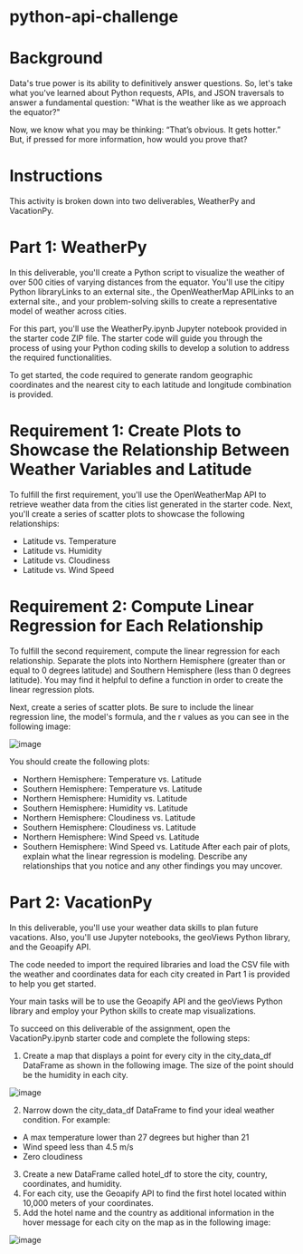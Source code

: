 # python-api-challenge
# Background
Data's true power is its ability to definitively answer questions. So, let's take what you've learned about Python requests, APIs, and JSON traversals to answer a fundamental question: "What is the weather like as we approach the equator?"

Now, we know what you may be thinking: “That’s obvious. It gets hotter.” But, if pressed for more information, how would you prove that?

# Instructions
This activity is broken down into two deliverables, WeatherPy and VacationPy.

# Part 1: WeatherPy
In this deliverable, you'll create a Python script to visualize the weather of over 500 cities of varying distances from the equator. You'll use the citipy Python libraryLinks to an external site., the OpenWeatherMap APILinks to an external site., and your problem-solving skills to create a representative model of weather across cities.

For this part, you'll use the WeatherPy.ipynb Jupyter notebook provided in the starter code ZIP file. The starter code will guide you through the process of using your Python coding skills to develop a solution to address the required functionalities.

To get started, the code required to generate random geographic coordinates and the nearest city to each latitude and longitude combination is provided.

# Requirement 1: Create Plots to Showcase the Relationship Between Weather Variables and Latitude
To fulfill the first requirement, you'll use the OpenWeatherMap API to retrieve weather data from the cities list generated in the starter code. Next, you'll create a series of scatter plots to showcase the following relationships:
- Latitude vs. Temperature
- Latitude vs. Humidity
- Latitude vs. Cloudiness
- Latitude vs. Wind Speed
# Requirement 2: Compute Linear Regression for Each Relationship
To fulfill the second requirement, compute the linear regression for each relationship. Separate the plots into Northern Hemisphere (greater than or equal to 0 degrees latitude) and Southern Hemisphere (less than 0 degrees latitude). You may find it helpful to define a function in order to create the linear regression plots.

Next, create a series of scatter plots. Be sure to include the linear regression line, the model's formula, and the r values as you can see in the following image:

![image](https://github.com/alexis4441/python-api-challenge/assets/156952462/029ac6c5-03dd-4a5e-ae79-0b5dfe8d4afa)

You should create the following plots:
- Northern Hemisphere: Temperature vs. Latitude
- Southern Hemisphere: Temperature vs. Latitude
- Northern Hemisphere: Humidity vs. Latitude
- Southern Hemisphere: Humidity vs. Latitude
- Northern Hemisphere: Cloudiness vs. Latitude
- Southern Hemisphere: Cloudiness vs. Latitude
- Northern Hemisphere: Wind Speed vs. Latitude
- Southern Hemisphere: Wind Speed vs. Latitude
After each pair of plots, explain what the linear regression is modeling. Describe any relationships that you notice and any other findings you may uncover.

# Part 2: VacationPy
In this deliverable, you'll use your weather data skills to plan future vacations. Also, you'll use Jupyter notebooks, the geoViews Python library, and the Geoapify API.

The code needed to import the required libraries and load the CSV file with the weather and coordinates data for each city created in Part 1 is provided to help you get started.

Your main tasks will be to use the Geoapify API and the geoViews Python library and employ your Python skills to create map visualizations.

To succeed on this deliverable of the assignment, open the VacationPy.ipynb starter code and complete the following steps:
1. Create a map that displays a point for every city in the city_data_df DataFrame as shown in the following image. The size of the point should be the humidity in each city.

![image](https://github.com/alexis4441/python-api-challenge/assets/156952462/2d10350d-6ded-4d8b-a200-4ba6dabe851b)

2. Narrow down the city_data_df DataFrame to find your ideal weather condition. For example:
  - A max temperature lower than 27 degrees but higher than 21
  - Wind speed less than 4.5 m/s
  - Zero cloudiness
3. Create a new DataFrame called hotel_df to store the city, country, coordinates, and humidity.
4. For each city, use the Geoapify API to find the first hotel located within 10,000 meters of your coordinates.
5. Add the hotel name and the country as additional information in the hover message for each city on the map as in the following image:

![image](https://github.com/alexis4441/python-api-challenge/assets/156952462/c4aeb843-e935-42fc-9410-23b59dd85eca)


















   
